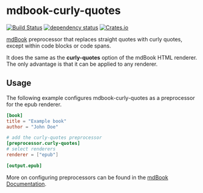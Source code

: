 # mdbook-curly-quotes

[![Build Status](https://travis-ci.org/arminha/mdbook-curly-quotes.svg?branch=master)](https://travis-ci.org/arminha/mdbook-curly-quotes)
[![dependency status](https://deps.rs/repo/github/arminha/mdbook-curly-quotes/status.svg)](https://deps.rs/repo/github/arminha/mdbook-curly-quotes)
[![Crates.io](https://img.shields.io/crates/v/mdbook-curly-quotes)](https://crates.io/crates/mdbook-curly-quotes)

[mdBook](https://github.com/rust-lang/mdBook) preprocessor that replaces straight quotes with curly quotes, except within code blocks or code spans.

It does the same as the **curly-quotes** option of the mdBook HTML renderer. The only advantage is that it can be applied to any renderer.

## Usage

The following example configures mdbook-curly-quotes as a preprocessor for the epub renderer.

```toml
[book]
title = "Example book"
author = "John Doe"

# add the curly-quotes preprocessor
[preprocessor.curly-quotes]
# select renderers
renderer = ["epub"]

[output.epub]
```

More on configuring preprocessors can be found in the [mdBook Documentation](https://rust-lang.github.io/mdBook/format/config.html#configuring-preprocessors).
